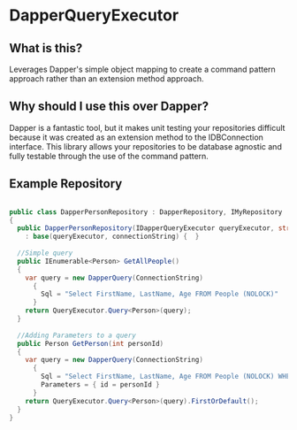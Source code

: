 DapperQueryExecutor
===================

What is this?
-------------
Leverages Dapper's simple object mapping to create a command pattern approach rather than an extension method approach.

Why should I use this over Dapper?
----------------------------------
Dapper is a fantastic tool, but it makes unit testing your repositories difficult because it was created as an extension method to the IDBConnection interface.
This library allows your repositories to be database agnostic and fully testable through the use of the command pattern.

Example Repository
------------------

```csharp

public class DapperPersonRepository : DapperRepository, IMyRepository
{
  public DapperPersonRepository(IDapperQueryExecutor queryExecutor, string connectionString)
    : base(queryExecutor, connectionString) {  }
    
  //Simple query  
  public IEnumerable<Person> GetAllPeople()
  {
    var query = new DapperQuery(ConnectionString)
      {
        Sql = "Select FirstName, LastName, Age FROM People (NOLOCK)"
      }
    return QueryExecutor.Query<Person>(query);
  }
    
  //Adding Parameters to a query  
  public Person GetPerson(int personId)
  {    
    var query = new DapperQuery(ConnectionString)
      {
        Sql = "Select FirstName, LastName, Age FROM People (NOLOCK) WHERE id = @id",
        Parameters = { id = personId }
      }
    return QueryExecutor.Query<Person>(query).FirstOrDefault();
  }
}
```
